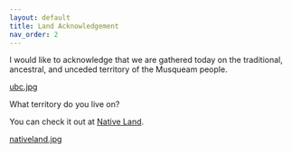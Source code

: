 ```yaml
---
layout: default
title: Land Acknowledgement
nav_order: 2
---
```


I would like to acknowledge that we are gathered today on the traditional, ancestral, and unceded territory of the Musqueam people.

[ubc.jpg](https://raw.githubusercontent.com/fiddleHeads/missing-mapathon/main/UBC.jpg)

What territory do you live on?

You can check it out at [Native Land](https://native-land.ca/).

[nativeland.jpg](https://raw.githubusercontent.com/fiddleHeads/missing-mapathon/main/nativeLand.jpg)

